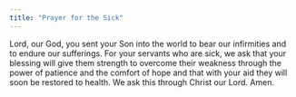 ```yaml
---
title: "Prayer for the Sick"
---
```


Lord, our God, you sent your Son into the world to bear our infirmities and to endure our sufferings. For your servants who are sick, we ask that your blessing will give them strength to overcome their weakness through the power of patience and the comfort of hope and that with your aid they will soon be restored to health. We ask this through Christ our Lord. Amen.

